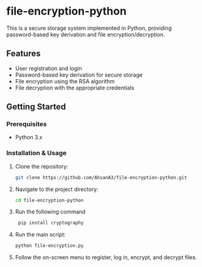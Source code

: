 # file-encryption-python
This is a secure storage system implemented in Python, providing password-based key derivation and file encryption/decryption.

## Features

- User registration and login
- Password-based key derivation for secure storage
- File encryption using the RSA algorithm
- File decryption with the appropriate credentials

## Getting Started

### Prerequisites

- Python 3.x

### Installation & Usage

1. Clone the repository:

    ```bash
    git clone https://github.com/AhsanA3/file-encryption-python.git
    ```

2. Navigate to the project directory:

    ```bash
    cd file-encryption-python
    ```

3. Run the following command
   ```bash
    pip install cryptography
    ```
4. Run the main script:

    ```bash
    python file-encryption.py
    ```
    
5. Follow the on-screen menu to register, log in, encrypt, and decrypt files.
